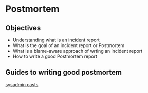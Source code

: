 # Postmortem

## Objectives
- Understanding what is an incident report
- What is the goal of an incident report or Postmortem
- What is a blame-aware approach of wrting an incident report
- How to write a good Postmortem report

## Guides to writing good postmortem
[sysadmin casts](https://sysadmincasts.com/episodes/20-how-to-write-an-incident-report-postmortem)
